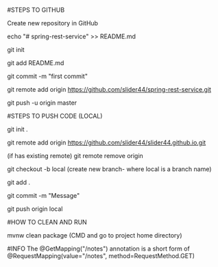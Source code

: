 
#STEPS TO GITHUB

Create new repository in GitHub

echo "# spring-rest-service" >> README.md

git init

git add README.md

git commit -m "first commit"

git remote add origin https://github.com/slider44/spring-rest-service.git

git push -u origin master

#STEPS TO PUSH CODE (LOCAL)

git init .

git remote add origin https://github.com/slider44/slider44.github.io.git

(if has existing remote) git remote remove origin

git checkout -b local (create new branch- where local is a branch name)

git add .

git commit -m "Message"

git push origin local


#HOW TO CLEAN AND RUN

mvnw clean package (CMD and go to project home directory)


#INFO
The @GetMapping("/notes") annotation is a short form of @RequestMapping(value="/notes", method=RequestMethod.GET)




